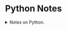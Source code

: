 # Python Notes

<details>
<summary>
  Notes on Python.
</summary>

  This is the details Notes on Python.
</details>
